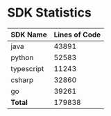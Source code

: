 # SDK Statistics

| SDK Name | Lines of Code |
| -------- | ------------- |
| java | 43891 |
| python | 52583 |
| typescript | 11243 |
| csharp | 32860 |
| go | 39261 |
| **Total** | 179838 |
